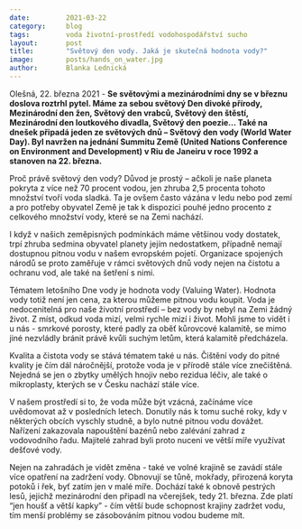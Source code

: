 ```yaml
---
date:         2021-03-22
category:     blog
tags:         voda životní-prostředí vodohospodářství sucho
layout:       post
title:        "Světový den vody. Jaká je skutečná hodnota vody?"
image:        posts/hands_on_water.jpg
author:       Blanka Lednická
---  
```


Olešná, 22. března 2021 - **Se světovými a mezinárodními dny se v březnu doslova roztrhl pytel. Máme za sebou světový Den divoké přírody, Mezinárodní den žen, Světový den vrabců, Světový den štěstí, Mezinárodní den loutkového divadla, Světový den poezie… Také na dnešek připadá jeden ze světových dnů – Světový den vody (World Water Day). Byl navržen na jednání Summitu Země (United Nations Conference on Environment and Development) v Riu de Janeiru v roce 1992 a stanoven na 22. března.**

Proč právě světový den vody? Důvod je prostý – ačkoli je naše planeta pokryta z více než 70 procent vodou, jen zhruba 2,5 procenta tohoto množství tvoří voda sladká. Ta je ovšem často vázána v ledu nebo pod zemí a pro potřeby obyvatel Země je tak k dispozici pouhé jedno procento z celkového množství vody, které se na Zemi nachází.

I když v našich zeměpisných podmínkách máme většinou vody dostatek, trpí zhruba sedmina obyvatel planety jejím nedostatkem, případně nemají dostupnou pitnou vodu v našem evropském pojetí. Organizace spojených národů se proto zaměřuje v rámci světových dnů vody nejen na čistotu a ochranu vod, ale také na šetření s nimi.

Tématem letošního Dne vody je hodnota vody (Valuing Water). Hodnota vody totiž není jen cena, za kterou můžeme pitnou vodu koupit. Voda je nedocenitelná pro naše životní prostředí – bez vody by nebyl na Zemi žádný život. Z míst, odkud voda mizí, velmi rychle mizí i život. Mohli jsme to vidět i u nás - smrkové porosty, které padly za oběť kůrovcové kalamitě, se mimo jiné nezvládly bránit právě kvůli suchým letům, která kalamitě předcházela.

Kvalita a čistota vody se stává tématem také u nás. Čištění vody do pitné kvality je čím dál náročnější, protože voda je v přírodě stále více znečištěná. Nejedná se jen o zbytky umělých hnojiv nebo rezidua léčiv, ale také o mikroplasty, kterých se v Česku nachází stále více.

V našem prostředí si to, že voda může být vzácná, začínáme více uvědomovat až v posledních letech. Donutily nás k tomu suché roky, kdy v některých obcích vyschly studně, a bylo nutné pitnou vodu dovážet. Nařízení zakazovala napouštění bazénů nebo zalévání zahrad z vodovodního řadu. Majitelé zahrad byli proto nuceni ve větší míře využívat dešťové vody.

Nejen na zahradách je vidět změna - také ve volné krajině se zavádí stále více opatření na zadržení vody. Obnovují se tůně, mokřady, přirozená koryta potoků i řek, byť zatím jen v malé míře. Dochází také k obnově pestrých lesů, jejichž mezinárodní den připadl na včerejšek, tedy 21. března. Zde platí “jen houšť a větší kapky” - čím větší bude schopnost krajiny zadržet vodu, tím menší problémy se zásobováním pitnou vodou budeme mít.

